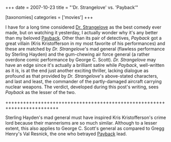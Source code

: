 +++
date = 2007-10-23
title = "'Dr. Strangelove' vs. 'Payback'"

[taxonomies]
categories = ['movies']
+++

I have for a long time considered [Dr. Strangelove] as the best comedy
ever made, but on watching it yesterday, I actually wonder why it\'s any
better than my beloved [Payback]. Other than its pair of detectives,
*Payback* got a great villain (Kris Kristofferson in my most favorite of
his performances) and these are matched by *Dr. Strangelove*\'s mad
general (flawless performance by Sterling Hayden) and the gum-chewing
air force general (a rather overdone comic performance by George C.
Scott). *Dr. Strangelove* may have an edge since it\'s actually a
brilliant satire while *Payback*, well-written as it is, is at the end
just another exciting thriller, lacking dialogue as profound as that
provided by *Dr. Strangelove*\'s above-stated characters, and last and
least, the commander of the partly-damaged aircraft carrying nuclear
weapons. The verdict, developed during this post\'s writing, sees
*Payback* as the lesser of the two.

++++++++++++++++++++++++++++++++++++++++++++++++++++++++++++++++++++++++

Sterling Hayden\'s mad general must have inspired Kris Kristofferson\'s
crime lord because their mannerisms are so much similar. Although to a
lesser extent, this also applies to George C. Scott\'s general as
compared to Gregg Henry\'s Val Resnick, the one who betrayed [Payback]
lead.

  [Dr. Strangelove]: http://tshepang.net/dr-strangelove-1964
  [Payback]: http://tshepang.net/payback-1999
